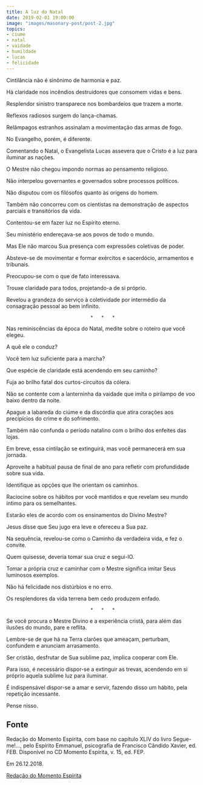 ```yaml
---
title: A luz do Natal
date: 2019-02-01 19:00:00
image: "images/masonary-post/post-2.jpg"
topics: 
- ciume
- natal
- vaidade
- humildade
- lucas
- felicidade
---
```



Cintilância não é sinônimo de harmonia e paz.

Há claridade nos incêndios destruidores que consomem vidas e bens.

Resplendor sinistro transparece nos bombardeios que trazem a morte.

Reflexos radiosos surgem do lança-chamas.

Relâmpagos estranhos assinalam a movimentação das armas de fogo.

No Evangelho, porém, é diferente.

Comentando o Natal, o Evangelista Lucas assevera que o Cristo é a luz para
iluminar as nações.

O Mestre não chegou impondo normas ao pensamento religioso.

Não interpelou governantes e governados sobre processos políticos.

Não disputou com os filósofos quanto às origens do homem.

Também não concorreu com os cientistas na demonstração de aspectos parciais e
transitórios da vida.

Contentou-se em fazer luz no Espírito eterno.

Seu ministério endereçava-se aos povos de todo o mundo.

Mas Ele não marcou Sua presença com expressões coletivas de poder.

Absteve-se de movimentar e formar exércitos e sacerdócio, armamentos e
tribunais.

Preocupou-se com o que de fato interessava.

Trouxe claridade para todos, projetando-a de si próprio.

Revelou a grandeza do serviço à coletividade por intermédio da consagração
pessoal ao bem infinito.

                                   *   *   *

Nas reminiscências da época do Natal, medite sobre o roteiro que você elegeu.

A quê ele o conduz?

Você tem luz suficiente para a marcha?

Que espécie de claridade está acendendo em seu caminho?

Fuja ao brilho fatal dos curtos-circuitos da cólera.

Não se contente com a lanterninha da vaidade que imita o pirilampo de voo baixo
dentro da noite.

Apague a labareda do ciúme e da discórdia que atira corações aos precipícios do
crime e do sofrimento.

Também não confunda o período natalino com o brilho dos enfeites das lojas.

Em breve, essa cintilação se extinguirá, mas você permanecerá em sua jornada.

Aproveite a habitual pausa de final de ano para refletir com profundidade sobre
sua vida.

Identifique as opções que lhe orientam os caminhos.

Raciocine sobre os hábitos por você mantidos e que revelam seu mundo íntimo
para os semelhantes.

Estarão eles de acordo com os ensinamentos do Divino Mestre?

Jesus disse que Seu jugo era leve e ofereceu a Sua paz.

Na sequência, revelou-se como o Caminho da verdadeira vida, e fez o convite.

Quem quisesse, deveria tomar sua cruz e segui-lO.

Tomar a própria cruz e caminhar com o Mestre significa imitar Seus luminosos
exemplos.

Não há felicidade nos distúrbios e no erro.

Os resplendores da vida terrena bem cedo produzem enfado.

                                   *   *   *

Se você procura o Mestre Divino e a experiência cristã, para além das ilusões
do mundo, pare e reflita.

Lembre-se de que há na Terra clarões que ameaçam, perturbam, confundem e
anunciam arrasamento.

Ser cristão, desfrutar de Sua sublime paz, implica cooperar com Ele.

Para isso, é necessário dispor-se a extinguir as trevas, acendendo em si
próprio aquela sublime luz para iluminar.

É indispensável dispor-se a amar e servir, fazendo disso um hábito, pela
repetição incessante.

Pense nisso.

## Fonte
Redação do Momento Espírita, com base no capítulo XLIV
do livro Segue-me!..., pelo Espírito Emmanuel, psicografia
de Francisco Cândido Xavier, ed. FEB.
Disponível no CD Momento Espírita, v. 15, ed. FEP.

Em 26.12.2018.

[Redação do Momento Espírita](http://momento.com.br/pt/ler_texto.php?id=5623)
